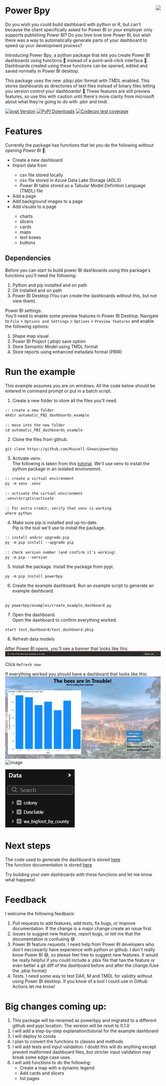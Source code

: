 <title>Power Bpy</title>            
      
# Power Bpy <a id="hex-sticker" href="https://russell-shean.github.io/powerbpy/"><img src="https://github.com/user-attachments/assets/e372239d-5c28-4ed1-acf6-fb96a03b8a1a" align="right" height="240" /></a>  
Do you wish you could build dashboard with python or R, but can't because the client specifically asked for Power BI or your employer only supports publishing Power BI? Do you love love love Power BI, but wish there was a way to automatically generate parts of your dashboard to speed up your development process?      


Introducing Power Bpy, a python package that lets you create Power BI dashboards using functions 💪 instead of a point-and-click interface 🥹. Dashboards created using these functions can be opened, edited and saved normally in Power BI desktop.       

This package uses the new .pbip/.pbir format with TMDL enabled. This stores dashboards as directories of text files instead of binary files letting you version control your dashboards! 🥳 These features are still preview features, so use this with caution until there's more clarity from microsoft about what they're going to do with .pbir and tmdl.       

[![pypi Version](https://img.shields.io/pypi/v/powerbpy.svg?style=flat-square&logo=pypi&logoColor=white)](https://pypi.org/project/powerbpy/)
[![PyPI Downloads](https://static.pepy.tech/badge/powerbpy)](https://pepy.tech/projects/powerbpy)
[![Codecov test coverage](https://codecov.io/gh/Russell-Shean/powerbpy/branch/master/graph/badge.svg)](https://app.codecov.io/gh/Russell-Shean/powerbpy?branch=master)

           
# Features      
Currently the package has functions that let you do the following *without opening Power BI* 🥳: 
<!-- Because quarto and or github are dumb, we're using html instead of markdown for the bullet points -->
<ul>
           <li>Create a new dashboard</li>
           <li>Import data from</li>
           <ul>
                      <li>csv file stored locally</li>
                      <li>csv file stored in Azure Data Lake Storage (ADLS)</li>
                      <li>Power BI table stored as a Tabular Model Definition Language (TMDL) file</li>
           </ul>
           <li>Add a page</li>
           <li>Add background images to a page</li>
           <li>Add visuals to a page</li>
           <ul>
                      <li>charts</li>
                      <li>slicers</li>
                      <li>cards</li>
                      <li>maps</li>
                      <li>text boxes</li>
                      <li>buttons</li>
           </ul>
</ul>

## Dependencies    
Before you can start to build power BI dashboards using this package's functions you'll need the following:       
<ol>
           <li>Python and pip installed and on path</li>
           <li>Git installed and on path</li>
           <li>Power BI Desktop (You can create the dashboards without this, but not view them).</li>
</ol>             


Power BI settings:      
You'll need to enable some preview features in Power BI Desktop. Navigate to `File` > `Options and Settings` > `Options` > `Preview features` and enable the following options:         
<ol>
           <li>Shape map visual</li>
           <li>Power BI Project (.pbip) save option</li>
           <li>Store Semantic Model using TMDL format</li>
           <li>Store reports using enhanced metadata format (PBIR)</li>
</ol>



# Run the example
This example assumes you are on windows. All the code below should be entered in command prompt or put in a batch script.      

1. Create a new folder to store all the files you'll need.    
```batchfile
:: create a new folder
mkdir automatic_PBI_dashboards_example

:: move into the new folder
cd automatic_PBI_dashboards_example
```
2. Clone the files from github.    
```batchfile
git clone https://github.com/Russell-Shean/powerbpy
```
3. Activate venv.    
The following is taken from this <a href="https://packaging.python.org/en/latest/guides/installing-using-pip-and-virtual-environments/">tutorial</a>. We'll use venv to install the python package in an isolated environemnt.   
```batchfile
:: create a virtual environment
py -m venv .venv

:: activate the virtual environment
.venv\Scripts\activate

:: For extra credit, verify that venv is working
where python

```

4. Make sure pip is installed and up-to-date.    
Pip is the tool we'll use to install the package.  
```batchfile
:: install and/or upgrade pip
py -m pip install --upgrade pip

:: check version number (and confirm it's working)
py -m pip --version

```   
   
5. Install the package.
Install the package from pypi.     
```batchfile
py -m pip install powerbpy

```     

6. Create the example dashboard.
Run an example script to generate an example dashboard.
```batchfile

py powerbpy/examples/create_example_dashboard.py

```     
    
7. Open the dashboard.      
Open the dashboard to confirm everything worked. 
```
start test_dashboard/test_dashboard.pbip
```

8. Refresh data models

After Power BI opens, you'll see a banner that looks like this:
![image](https://github.com/Russell-Shean/powerbpy/blob/main/docs/assets/images/refresh_warning.png?raw=true)      

Click `Refresh now`      

If everything worked you should have a dashboard that looks like this:     
![image](https://github.com/Russell-Shean/powerbpy/blob/main/docs/assets/images/page1.png?raw=true)   
![image](https://github.com/Russell-Shean/powerbpy/blob/main/docs/assets/images/page2.gif?raw=true)        

![image](https://github.com/Russell-Shean/powerbpy/blob/main/docs/assets/images/dataset_list.png?raw=true)       

# Next steps
The code used to generate the dashboard is stored <a href= "https://github.com/Russell-Shean/powerbpy/blob/main/examples/create_example_dashboard.py">here</a>      
The function documentation is stored <a href="https://powerbpy.readthedocs.io/en/latest/powerbpy.html">here</a>       

Try building your own dashboards with these functions and let me know what happens!   

# Feedback    
I welcome the following feedback:            
<ol>
           <li>Pull requests to add features, add tests, fix bugs, or improve documentation. If the change is a major change create an issue first.</li>
           <li>Issues to suggest new features, report bugs, or tell me that the documentation is confusing 😅</li>
           <li>Power BI feature requests. I need help from Power BI developers who don't neccesarily have experience with python or github. I don't really know Power BI 😅, so please feel free to suggest new features. It would be really helpful if you could include a .pbix file that has the feature or even better a git diff of the dashboard before and after the change.(Use the .pbip format)</li>
           <li>Tests. I need some way to test DAX, M and TMDL for validity without using Power BI desktop. If you know of a tool I could use in Github Actions let me know!</li>
</ol>

# Big changes coming up:            
1. This package will be renamed as powerbpy and migrated to a different github and pypi location. The version will be reset to 0.1.0
2. I will add a step-by-step explanation/tutorial for the example dashboard
3. I will deploy to conda
4. I plan to convert the functions to classes and methods
5. I will add tests and input validation. I doubt this will do anything except prevent malformed dashboard files, but stricter input validation may break some edge case uses.
6. I will add functions to do the following:
    - Create a map with a dynamic legend
    - Add cards and slicers
    - list pages




